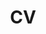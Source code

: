 ---
layout: CV
permalink: /CV/
title: CV
nav: true
# nav_order: 5
cv_pdf: collections/profile/PURDUE_ZEHUI_LU_CV_20241201.pdf # you can also use external links here
description: Zehui Lu's CV
# This is a description of the page. You can modify it in '_pages/cv.md'. You can also change or remove the top pdf download button.
---